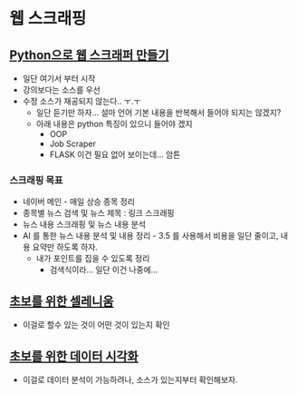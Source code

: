 # 웹 스크래핑

## [Python으로 웹 스크래퍼 만들기](https://nomadcoders.co/python-for-beginners)

- 일단 여기서 부터 시작
- 강의보다는 소스를 우선
- 수정 소스가 재공되지 않는다.. ㅜ.ㅜ
  - 일단 듣기만 하자... 설마 언어 기본 내용을 반복해서 들어야 되지는 않겠지?
  - 아래 내용은 python 특징이 있으니 들어야 겠지
    - OOP
    - Job Scraper
    - FLASK 이건 필요 없어 보이는데... 암튼

### 스크래핑 목표

- 네이버 메인 - 매일 상승 종목 정리
- 종목별 뉴스 검색 및 뉴스 제목 : 링크 스크래핑
- 뉴스 내용 스크래핑 및 뉴스 내용 분석
- AI 를 통한 뉴스 내용 분석 및 내용 정리 - 3.5 를 사용해서 비용을 일단 줄이고, 내용 요약만 하도록 하자.
  - 내가 포인트를 집을 수 있도록 정리
    - 검색식이라... 일단 이건 나중에...

## [초보를 위한 셀레니움](https://nomadcoders.co/selenium-for-beginners)

- 이걸로 할수 있는 것이 어떤 것이 있는지 확인

## [초보를 위한 데이터 시각화](https://nomadcoders.co/data-viz-for-beginners)

- 이걸로 데이터 분석이 가능하려나, 소스가 있는지부터 확인해보자.
